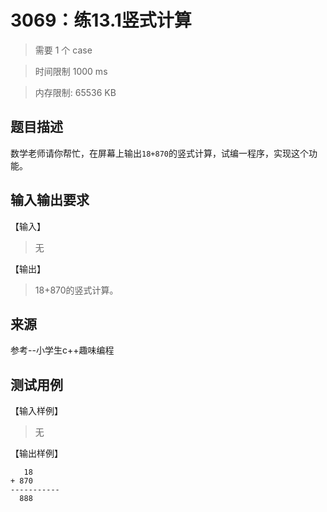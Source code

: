 # 3069：练13.1竖式计算

> 需要 1 个 case

> 时间限制 1000 ms

> 内存限制: 65536 KB

## 题目描述

数学老师请你帮忙，在屏幕上输出`18+870`的竖式计算，试编一程序，实现这个功能。


## 输入输出要求

【输入】

> 无

【输出】

> 18+870的竖式计算。

## 来源

参考--小学生c++趣味编程

## 测试用例

【输入样例】

> 无

【输出样例】

```
   18
+ 870
-----------
  888
```








